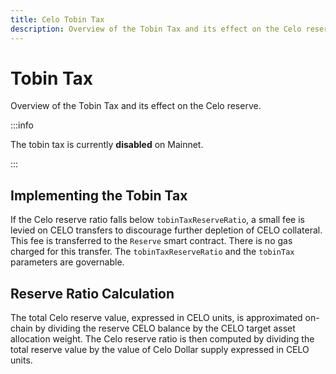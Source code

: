 ```yaml
---
title: Celo Tobin Tax
description: Overview of the Tobin Tax and its effect on the Celo reserve.
---
```

# Tobin Tax

Overview of the Tobin Tax and its effect on the Celo reserve.

:::info

The tobin tax is currently **disabled** on Mainnet.

:::

## Implementing the Tobin Tax

If the Celo reserve ratio falls below `tobinTaxReserveRatio`, a small fee is levied on CELO transfers to discourage further depletion of CELO collateral. This fee is transferred to the `Reserve` smart contract. There is no gas charged for this transfer. The `tobinTaxReserveRatio` and the `tobinTax` parameters are governable.

## Reserve Ratio Calculation

The total Celo reserve value, expressed in CELO units, is approximated on-chain by dividing the reserve CELO balance by the CELO target asset allocation weight. The Celo reserve ratio is then computed by dividing the total reserve value by the value of Celo Dollar supply expressed in CELO units.
